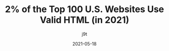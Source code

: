 ---
author: j9t
date: 2021-05-18
layout: post.njk
tags:
  - article
  - html
  - quality
target_url: https://meiert.com/en/blog/valid-html-2021/
title: 2% of the Top 100 U.S. Websites Use Valid HTML (in 2021)
---